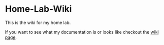 # Home-Lab-Wiki
This is the wiki for my home lab.

If you want to see what my documentation is or looks like checkout the [wiki page](https://github.com/The-Stuke/Home-Lab-Wiki/wiki).

